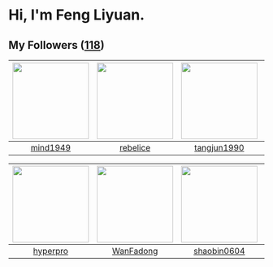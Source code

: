 # Hi, I'm Feng Liyuan.

## My Followers ([118](https://github.com/SunRunAway?tab=followers))

| <img src="https://avatars.githubusercontent.com/u/19871320?v=4" width="150" height="150" /> | <img src="https://avatars.githubusercontent.com/u/20775801?v=4" width="150" height="150" /> | <img src="https://avatars.githubusercontent.com/u/7368838?v=4" width="150" height="150" /> | <img src="https://avatars.githubusercontent.com/u/28560740?v=4" width="150" height="150" /> |
| :-----------------------------------------------------------------------------------------: | :-----------------------------------------------------------------------------------------: | :----------------------------------------------------------------------------------------: | :-----------------------------------------------------------------------------------------: |
|                           [mind1949](https://github.com/mind1949)                           |                           [rebelice](https://github.com/rebelice)                           |                        [tangjun1990](https://github.com/tangjun1990)                       |                          [xiamengru](https://github.com/xiamengru)                          |

| <img src="https://avatars.githubusercontent.com/u/2445111?v=4" width="150" height="150" /> | <img src="https://avatars.githubusercontent.com/u/10414494?v=4" width="150" height="150" /> | <img src="https://avatars.githubusercontent.com/u/10383?v=4" width="150" height="150" /> | <img src="https://avatars.githubusercontent.com/u/26373840?v=4" width="150" height="150" /> |
| :----------------------------------------------------------------------------------------: | :-----------------------------------------------------------------------------------------: | :--------------------------------------------------------------------------------------: | :-----------------------------------------------------------------------------------------: |
|                           [hyperpro](https://github.com/hyperpro)                          |                          [WanFadong](https://github.com/WanFadong)                          |                       [shaobin0604](https://github.com/shaobin0604)                      |                           [royswale](https://github.com/royswale)                           |
